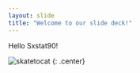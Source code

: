 ```yaml
---
layout: slide
title: "Welcome to our slide deck!"
---
```


Hello Sxstat90! 

![skatetocat](https://octodex.github.com/images/skatetocat.png)
{: .center}
